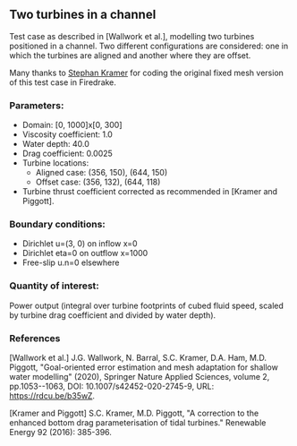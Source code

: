 ## Two turbines in a channel

Test case as described in [Wallwork et al.], modelling two turbines positioned in a channel. Two
different configurations are considered: one in which the turbines are aligned and another where
they are offset.

Many thanks to [Stephan Kramer][1] for coding the original fixed mesh version of this test case in
Firedrake.


### Parameters:
  * Domain: [0, 1000]x[0, 300]
  * Viscosity coefficient: 1.0
  * Water depth: 40.0
  * Drag coefficient: 0.0025
  * Turbine locations:
    * Aligned case: (356, 150), (644, 150)
    * Offset case: (356, 132), (644, 118)
  * Turbine thrust coefficient corrected as recommended in [Kramer and Piggott].

### Boundary conditions:
  * Dirichlet u=(3, 0) on inflow x=0
  * Dirichlet eta=0 on outflow x=1000
  * Free-slip u.n=0 elsewhere

### Quantity of interest:
Power output (integral over turbine footprints of cubed fluid speed, scaled by turbine
drag coefficient and divided by water depth).


### References

[Wallwork et al.] J.G. Wallwork, N. Barral, S.C. Kramer, D.A. Ham, M.D. Piggott,
                  "Goal-oriented error estimation and mesh adaptation for shallow water
                  modelling" (2020), Springer Nature Applied Sciences, volume 2, pp.1053--1063,
                  DOI: 10.1007/s42452-020-2745-9, URL: https://rdcu.be/b35wZ.

[Kramer and Piggott] S.C. Kramer, M.D. Piggott, "A correction to the enhanced bottom drag
                     parameterisation of tidal turbines." Renewable Energy 92 (2016): 385-396.

[1]: https://www.imperial.ac.uk/people/s.kramer "Stephan Kramer"
